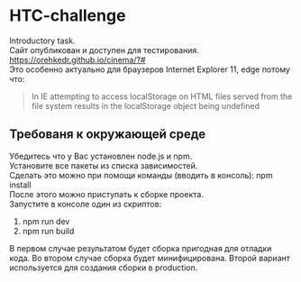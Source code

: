# HTC-challenge
Introductory task.  
Сайт опубликован и доступен для тестирования.  
<https://orehkedr.github.io/cinema/?#>  
Это особенно актуально для браузеров Internet Explorer 11, edge потому что:  
> In IE attempting to access localStorage on HTML files served from the file system results in the localStorage object being undefined  
  
## Требованя к окружающей среде  
Убедитесь что у Вас установлен node.js и npm.  
Установите все пакеты из списка зависимостей.  
Сделать это можно при помощи команды (вводить в консоль): npm install  
После этого можно приступать к сборке проекта.  
Запустите в консоле один из скриптов:  
1.  npm run dev
2.  npm run build  

В первом случае результатом будет сборка пригодная для отладки кода. Во втором случае сборка будет минифицирована. Второй вариант используется для создания сборки в production.
